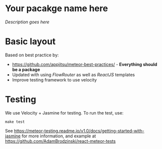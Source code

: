 # Your pacakge name here

_Description goes here_

# Basic layout

Based on best practice by:

* https://github.com/appjitsu/meteor-best-practices/ - **Everything should be a package**
* Updated with using *FlowRouter* as well as *ReactJS* templates
* Improve testing framework to use velocity

# Testing

We use Velocity + Jasmine for testing.  To run the test, use:

	make test

See https://meteor-testing.readme.io/v1.0/docs/getting-started-with-jasmine for more information, and example at https://github.com/AdamBrodzinski/react-meteor-tests